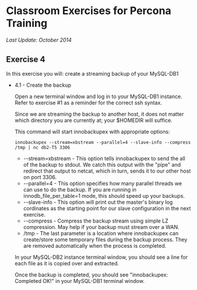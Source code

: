 # Classroom Exercises for Percona Training
###### Last Update: October 2014

## Exercise 4

In this exercise you will: create a streaming backup of your MySQL-DB1

* 4.1 - Create the backup

  Open a new terminal window and log in to your MySQL-DB1 instance. Refer to exercise #1 as a reminder for the correct ssh syntax.

  Since we are streaming the backup to another host, it does not matter which directory you are currently at; your $HOMEDIR will suffice.
  
  This command will start innobackupex with appropriate options:
  
  `innobackupex --stream=xbstream --parallel=4 --slave-info --compress /tmp | nc db2-T5 3306`
  
  * --stream=xbstream - This option tells innobackupex to send the all of the backup to stdout. We catch this output with the "pipe" and redirect that output to netcat, which in turn, sends it to our other host on port 3306.
  * --parallel=4 - This option specifies how many parallel threads we can use to do the backup. If you are running in innodb_file_per_table=1 mode, this should speed up your backups.
  * --slave-info - This option will print out the master's binary log cordinates as the starting point for our slave configuration in the next exercise.
  * --compress - Compress the backup stream using simple LZ compression. May help if your backup must stream over a WAN.
  * /tmp - The last parameter is a location where innobackupex can create/store some temporary files during the backup process. They are removed automatically when the process is completed.
  
  In your MySQL-DB2 instance terminal window, you should see a line for each file as it is copied over and extracted.
  
  Once the backup is completed, you should see "innobackupex: Completed OK!" in your MySQL-DB1 terminal window.